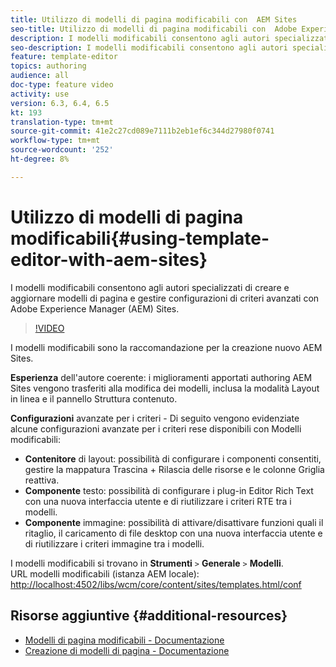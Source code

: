 ```yaml
---
title: Utilizzo di modelli di pagina modificabili con  AEM Sites
seo-title: Utilizzo di modelli di pagina modificabili con  Adobe Experience Manager Sites
description: I modelli modificabili consentono agli autori specializzati di creare e aggiornare modelli di pagina e gestire configurazioni di criteri avanzati con  AEM Sites.
seo-description: I modelli modificabili consentono agli autori specializzati di creare e aggiornare modelli di pagina e gestire configurazioni di criteri avanzati con  Adobe Experience Manager Sites.
feature: template-editor
topics: authoring
audience: all
doc-type: feature video
activity: use
version: 6.3, 6.4, 6.5
kt: 193
translation-type: tm+mt
source-git-commit: 41e2c27cd089e7111b2eb1ef6c344d27980f0741
workflow-type: tm+mt
source-wordcount: '252'
ht-degree: 8%

---
```



# Utilizzo di modelli di pagina modificabili{#using-template-editor-with-aem-sites}

I modelli modificabili consentono agli autori specializzati di creare e aggiornare modelli di pagina e gestire configurazioni di criteri avanzati con Adobe Experience Manager (AEM) Sites.

>[!VIDEO](https://video.tv.adobe.com/v/326784/?quality=12&learn=on)

I modelli modificabili sono la raccomandazione per la creazione  nuovo AEM Sites.

**Esperienza**  dell&#39;autore coerente: i miglioramenti apportati  authoring AEM Sites vengono trasferiti alla modifica dei modelli, inclusa la modalità Layout in linea e il pannello Struttura contenuto.

**Configurazioni**  avanzate per i criteri - Di seguito vengono evidenziate alcune configurazioni avanzate per i criteri rese disponibili con Modelli modificabili:

* **Contenitore**  di layout: possibilità di configurare i componenti consentiti, gestire la mappatura Trascina + Rilascia delle risorse e le colonne Griglia reattiva.
* **Componente**  testo: possibilità di configurare i plug-in Editor Rich Text con una nuova interfaccia utente e di riutilizzare i criteri RTE tra i modelli.
* **Componente**  immagine: possibilità di attivare/disattivare funzioni quali il ritaglio, il caricamento di file desktop con una nuova interfaccia utente e di riutilizzare i criteri immagine tra i modelli.

I modelli modificabili si trovano in **Strumenti** `>` **Generale** `>` **Modelli**.\
URL modelli modificabili (istanza AEM locale): [http://localhost:4502/libs/wcm/core/content/sites/templates.html/conf](http://localhost:4502/libs/wcm/core/content/sites/templates.html/conf)

## Risorse aggiuntive {#additional-resources}

* [Modelli di pagina modificabili - Documentazione](https://docs.adobe.com/content/help/it-IT/experience-manager-65/developing/platform/templates/page-templates-editable.html)
* [Creazione di modelli di pagina - Documentazione](https://docs.adobe.com/content/help/en/experience-manager-65/authoring/siteandpage/templates.html)

